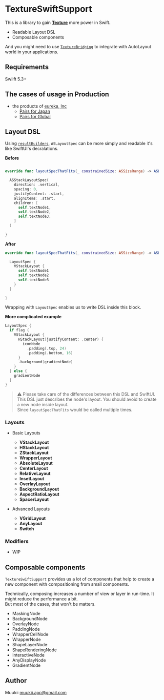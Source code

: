 # TextureSwiftSupport

This is a library to gain **[Texture](http://texturegroup.org/)** more power in Swift.

* Readable Layout DSL
* Composable components

And you might need to use [`TextureBridging`](https://github.com/TextureCommunity/TextureBridging) to integrate with AutoLayout world in your applications.

## Requirements

Swiift 5.3+

## The cases of usage in Production

- the products of [eureka, Inc](https://eure.jp)
  - [Pairs for Japan](https://apps.apple.com/jp/app/id583376064)
  - [Pairs for Global](https://apps.apple.com/tw/app/id825433065)

## Layout DSL

Using [`resultBuilders`](https://github.com/apple/swift-evolution/blob/main/proposals/0289-result-builders.md), `ASLayoutSpec` can be more simply and readable it's like SwiftUI's decralations.

**Before**

```swift

override func layoutSpecThatFits(_ constrainedSize: ASSizeRange) -> ASLayoutSpec {

  ASStackLayoutSpec(
    direction: .vertical,
    spacing: 0,
    justifyContent: .start,
    alignItems: .start,
    children: [
      self.textNode1,
      self.textNode2,
      self.textNode3,
    ]
  )
  
}
```

**After**

```swift
override func layoutSpecThatFits(_ constrainedSize: ASSizeRange) -> ASLayoutSpec {

  LayoutSpec {
    VStackLayout {
      self.textNode1
      self.textNode2
      self.textNode3
    }
  }
  
}
```

Wrapping with `LayoutSpec` enables us to write DSL inside this block.


**More complicated example**

```swift
LayoutSpec {
  if flag {
    VStackLayout {
      HStackLayout(justifyContent: .center) {
        iconNode
          .padding(.top, 24)
          .padding(.bottom, 16)
      }
      .background(gradientNode)
    }
  } else {
    gradientNode
  }
}
```

> ⚠️ Please take care of the differences between this DSL and SwiftUI.  
> This DSL just describes the node's layout. You should avoid to create a new node inside layout.  
> Since `layoutSpecThatFits` would be called multiple times.

### Layouts

* Basic Layouts
  * **VStackLayout**
  * **HStackLayout**
  * **ZStackLayout**
  * **WrapperLayout**
  * **AbsoluteLayout**
  * **CenterLayout**
  * **RelativeLayout**
  * **InsetLayout**
  * **OverlayLayout**
  * **BackgroundLayout**
  * **AspectRatioLayout**
  * **SpacerLayout**

* Advanced Layouts
  * **VGridLayout**
  * **AnyLayout**
  * **Switch**

### Modifiers

- WIP

## Composable components

`TextureSwiftSupport` provides us a lot of components that help to create a new component with compositioning from small components.

Technically, composing increases a number of view or layer in run-time. It might reduce the performance a bit.  
But most of the cases, that won't be matters.

* MaskingNode
* BackgroundNode
* OverlayNode
* PaddingNode
* WrapperCellNode
* WrapperNode
* ShapeLayerNode
* ShapeRenderingNode
* InteractiveNode
* AnyDisplayNode
* GradientNode

## Author

Muukii <muukii.app@gmail.com>
